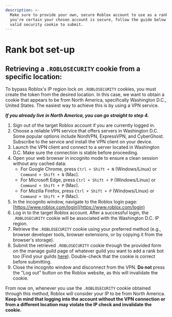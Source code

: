 ```yaml
---
description: >-
  Make sure to provide your own, secure Roblox account to use as a rank bot. If
  you're certain your chosen account is secure, follow the guide below to get a
  valid security cookie to submit.
---
```


# Rank bot set-up



## **Retrieving a `.ROBLOSECURITY` cookie from a specific location:**

To bypass Roblox's IP region lock on `.ROBLOSECURITY` cookies, you must create the token from the desired location. In this case, we want to obtain a cookie that appears to be from North America, specifically Washington D.C., United States. The easiest way to achieve this is by using a VPN service.

_**If you already live in North America, you can go straight to step 4.**_

1. Sign out of the target Roblox account if you are currently logged in.
2. Choose a reliable VPN service that offers servers in Washington D.C. Some popular options include NordVPN, ExpressVPN, and CyberGhost. Subscribe to the service and install the VPN client on your device.
3. Launch the VPN client and connect to a server located in Washington D.C. Make sure the connection is stable before proceeding.
4. Open your web browser in incognito mode to ensure a clean session without any cached data:
   * For Google Chrome, press `Ctrl + Shift + N` (Windows/Linux) or `Command + Shift + N` (Mac).
   * For Microsoft Edge, press `Ctrl + Shift + P` (Windows/Linux) or `Command + Shift + P` (Mac).
   * For Mozilla Firefox, press `Ctrl + Shift + P` (Windows/Linux) or `Command + Shift + P` (Mac).
5. In the incognito window, navigate to the Roblox login page: [https://www.roblox.com/login](https://www.roblox.com/login)
6. Log in to the target Roblox account. After a successful login, the `.ROBLOSECURITY` cookie will be associated with the Washington D.C. IP region.
7. Retrieve the `.ROBLOSECURITY` cookie using your preferred method (e.g., browser developer tools, browser extensions, or by copying it from the browser's storage).
8. Submit the retrieved `.ROBLOSECURITY` cookie through the provided form on the manage guild page of whatever guild you want to add a rank bot too (Find your guilds [here](https://rolinker.net/manage/guilds)). Double-check that the cookie is correct before submitting.
9. Close the incognito window and disconnect from the VPN. **Do not** press the "Log out" button on the Roblox website, as this will invalidate the cookie.

From now on, whenever you use the `.ROBLOSECURITY` cookie obtained through this method, Roblox will consider your IP to be from North America. **Keep in mind that logging into the account without the VPN connection or from a different location may violate the IP check and invalidate the cookie.**
